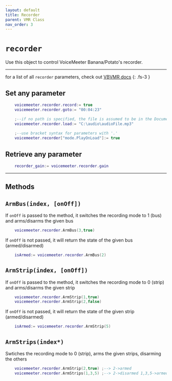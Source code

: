```yaml
---
layout: default
title: Recorder
parent: VMR Class
nav_order: 3
---
```

# `recorder`

Use this object to control VoiceMeeter Banana/Potato's recorder.

---
for a list of all `recorder` parameters, check out [VBVMR docs](http://download.vb-audio.com/Download_CABLE/VoicemeeterRemoteAPI.pdf#page=15)
{: .fs-3 }

## Set any parameter

```lua
    voicemeeter.recorder.record:= true
    voicemeeter.recorder.goto:= "00:04:23"

    ;--if no path is specified, the file is assumed to be in the Documents folder
    voicemeeter.recorder.load:= "C:\audio\audioFile.mp3"
    
    ;--use bracket syntax for parameters with '.'
    voicemeeter.recorder["mode.PlayOnLoad"]:= true 
```

## Retrieve any parameter
```lua
    recorder_gain:= voicemeeter.recorder.gain
```

---

## Methods

## `ArmBus(index, [onOff])`
If `onOff` is passed to the method, it switches the recording mode to 1 (bus) and arms/disarms the given bus

```lua
    voicemeeter.recorder.ArmBus(3,true)
```
If `onOff` is not passed, it will return the state of the given bus (armed/disarmed)

```lua
    isArmed:= voicemeeter.recorder.ArmBus(2)
```

## `ArmStrip(index, [onOff])`
If `onOff` is passed to the method, it switches the recording mode to 0 (strip) and arms/disarms the given strip

```lua
    voicemeeter.recorder.ArmStrip(1,true)
    voicemeeter.recorder.ArmStrip(2,false)
```
If `onOff` is not passed, it will return the state of the given strip (armed/disarmed)

```lua
    isArmed:= voicemeeter.recorder.ArmStrip(5)
```

## `ArmStrips(index*)`
Swtiches the recording mode to 0 (strip), arms the given strips, disarming the others

```lua
    voicemeeter.recorder.ArmStrip(2,true) ;--> 2->armed
    voicemeeter.recorder.ArmStrips(1,3,5) ;--> 2->disarmed 1,3,5->armed
```